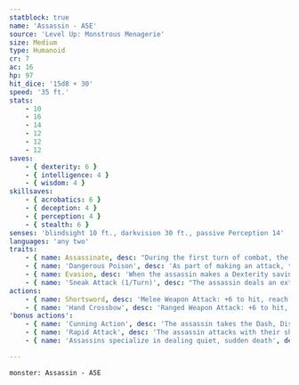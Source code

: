 ```yaml
---
statblock: true
name: 'Assassin - A5E'
source: 'Level Up: Monstrous Menagerie'
size: Medium
type: Humanoid
cr: 7
ac: 16
hp: 97
hit_dice: '15d8 + 30'
speed: '35 ft.'
stats:
    - 10
    - 16
    - 14
    - 12
    - 12
    - 12
saves:
    - { dexterity: 6 }
    - { intelligence: 4 }
    - { wisdom: 4 }
skillsaves:
    - { acrobatics: 6 }
    - { deception: 4 }
    - { perception: 4 }
    - { stealth: 6 }
senses: 'blindsight 10 ft., darkvision 30 ft., passive Perception 14'
languages: 'any two'
traits:
    - { name: Assassinate, desc: "During the first turn of combat, the assassin has advantage on attack rolls against any creature that hasn't acted. On a successful hit, each creature of the assassin's choice that can see the assassin's attack is rattled until the end of the assassin's next turn." }
    - { name: 'Dangerous Poison', desc: 'As part of making an attack, the assassin can apply a dangerous poison to their weapon (included below). The assassin carries 3 doses of this poison. A single dose can coat one melee weapon or up to 5 pieces of ammunition.' }
    - { name: Evasion, desc: 'When the assassin makes a Dexterity saving throw against an effect that deals half damage on a success, they take no damage on a success and half damage on a failure.' }
    - { name: 'Sneak Attack (1/Turn)', desc: "The assassin deals an extra 21 (6d6) damage when they hit with a weapon attack while they have advantage on the attack, or when the assassin's target is within 5 feet of an ally of the assassin while the assassin doesn't have disadvantage on the attack." }
actions:
    - { name: Shortsword, desc: 'Melee Weapon Attack: +6 to hit, reach 5 ft., one target. Hit: 6 (1d6 + 3) piercing damage plus 10 (3d6) poison damage.' }
    - { name: 'Hand Crossbow', desc: 'Ranged Weapon Attack: +6 to hit, range 30/120 ft., one target. Hit: 6 (1d6 + 3) piercing damage plus 10 (3d6) poison damage.' }
'bonus actions':
    - { name: 'Cunning Action', desc: 'The assassin takes the Dash, Disengage, Hide, or Use an Object action.' }
    - { name: 'Rapid Attack', desc: 'The assassin attacks with their shortsword.' }
    - { name: 'Assassins specialize in dealing quiet, sudden death', desc: 'While some kill for pay, others do so for ideological or political reasons.' }

---
```

```statblock
monster: Assassin - A5E
```
